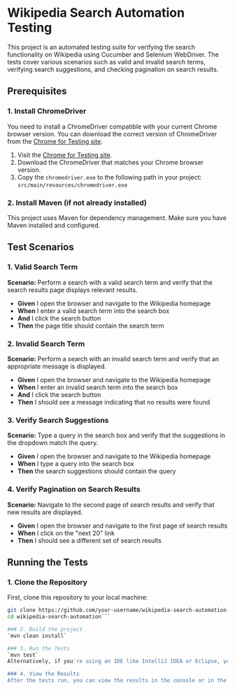 # Wikipedia Search Automation Testing

This project is an automated testing suite for verifying the search functionality on Wikipedia using Cucumber and Selenium WebDriver. The tests cover various scenarios such as valid and invalid search terms, verifying search suggestions, and checking pagination on search results.

## Prerequisites

### 1. Install ChromeDriver

You need to install a ChromeDriver compatible with your current Chrome browser version. You can download the correct version of ChromeDriver from the [Chrome for Testing site](https://googlechromelabs.github.io/chrome-for-testing/#stable).

1. Visit the [Chrome for Testing site](https://googlechromelabs.github.io/chrome-for-testing/#stable).
2. Download the ChromeDriver that matches your Chrome browser version.
3. Copy the `chromedriver.exe` to the following path in your project: `src/main/resources/chromedriver.exe`


### 2. Install Maven (if not already installed)

This project uses Maven for dependency management. Make sure you have Maven installed and configured.

## Test Scenarios

### 1. Valid Search Term

**Scenario:** Perform a search with a valid search term and verify that the search results page displays relevant results.

- **Given** I open the browser and navigate to the Wikipedia homepage
- **When** I enter a valid search term into the search box
- **And** I click the search button
- **Then** the page title should contain the search term

### 2. Invalid Search Term

**Scenario:** Perform a search with an invalid search term and verify that an appropriate message is displayed.

- **Given** I open the browser and navigate to the Wikipedia homepage
- **When** I enter an invalid search term into the search box
- **And** I click the search button
- **Then** I should see a message indicating that no results were found

### 3. Verify Search Suggestions

**Scenario:** Type a query in the search box and verify that the suggestions in the dropdown match the query.

- **Given** I open the browser and navigate to the Wikipedia homepage
- **When** I type a query into the search box
- **Then** the search suggestions should contain the query

### 4. Verify Pagination on Search Results

**Scenario:** Navigate to the second page of search results and verify that new results are displayed.

- **Given** I open the browser and navigate to the first page of search results
- **When** I click on the "next 20" link
- **Then** I should see a different set of search results

## Running the Tests

### 1. Clone the Repository

First, clone this repository to your local machine:

```bash
git clone https://github.com/your-username/wikipedia-search-automation.git
cd wikipedia-search-automation```

### 2. Build the project
`mvn clean install`

### 3. Run the Tests
`mvn test`
Alternatively, if you're using an IDE like IntelliJ IDEA or Eclipse, you can run the results directly from the IDE

### 4. View the Results
After the tests run, you can view the results in the console or in the generated Cucumber reports.
